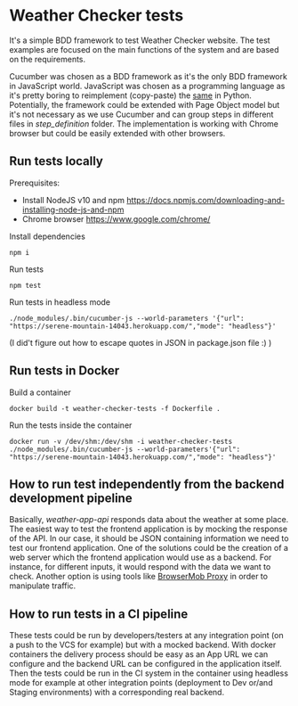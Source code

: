 # Weather Checker tests 

It's a simple BDD framework to test Weather Checker website. The test examples are focused on the main functions of the system and are based on the requirements.

Cucumber was chosen as a BDD framework as it's the only BDD framework in JavaScript world. JavaScript was chosen as a programming language as it's pretty boring to reimplement (copy-paste) the [same](https://github.com/burato42/yieldify) in Python.
Potentially, the framework could be extended with Page Object model but it's not necessary as we use Cucumber and can group steps in different files in *step_definition* folder.
The implementation is working with Chrome browser but could be easily extended with other browsers.

## Run tests locally

Prerequisites:
- Install NodeJS v10 and npm https://docs.npmjs.com/downloading-and-installing-node-js-and-npm 
- Chrome browser https://www.google.com/chrome/

Install dependencies
```
npm i
```

Run tests
```
npm test
```

Run tests in headless mode
```
./node_modules/.bin/cucumber-js --world-parameters '{"url": "https://serene-mountain-14043.herokuapp.com/","mode": "headless"}'
```
(I did't figure out how to escape quotes in JSON in package.json file :) )

## Run tests in Docker

Build a container
```
docker build -t weather-checker-tests -f Dockerfile .
```

Run the tests inside the container
```
docker run -v /dev/shm:/dev/shm -i weather-checker-tests ./node_modules/.bin/cucumber-js --world-parameters'{"url": "https://serene-mountain-14043.herokuapp.com/","mode": "headless"}'
```

## How to run test independently from the backend development pipeline
Basically, *weather-app-api* responds data about the weather at some place. The easiest way to test the frontend application is by mocking the response of the API. In our case, it should be JSON containing information we need to test our frontend application. 
One of the solutions could be the creation of a web server which the frontend application would use as a backend. 
For instance, for different inputs, it would respond with the data we want to check.
Another option is using tools like [BrowserMob Proxy](https://github.com/lightbody/browsermob-proxy) in order to manipulate traffic.


## How to run tests in a CI pipeline
These tests could be run by developers/testers at any integration point (on a push to the VCS for example) but with a mocked backend. With docker containers the delivery process should be easy as an App URL we can configure and the backend URL can be configured in the application itself.
Then the tests could be run in the CI system in the container using headless mode for example at other integration points (deployment to Dev or/and Staging environments) with a corresponding real backend.